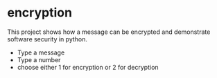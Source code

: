 # encryption
This project shows how a message can be encrypted and demonstrate software security in python.

- Type a message
- Type a number
- choose either 1 for encryption or 2 for decryption
